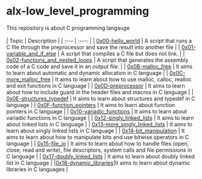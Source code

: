 # alx-low_level_programming
This repository is about C programming langauge
</br>
</br>
| Topic | Description |
| :--- | :---: |
| [0x00-hello_world](https://github.com/KakaInnocent/alx-low_level_programming/tree/main/0x00-hello_world) | A script that runs a C file through the preprocessor and save the result into another file |
| [0x01-variable_and_if_else](https://github.com/KakaInnocent/alx-low_level_programming/tree/main/0x01-variables_if_else_while) | A script that compiles a C file but does not link. |
| [0x02-functions_and_nested_loops](https://github.com/KakaInnocent/alx-low_level_programming/tree/main/0x02-functions_nested_loops) | A script that generates the assembly code of a C code and save it in an output file. |
| [0x0B-malloc_free](https://github.com/KakaInnocent/alx-low_level_programming/tree/main/0x0B-malloc_free) | 	It aims to learn about automatic and dynamic allocation in C language |
| [0x0C-more_malloc_free](https://github.com/KakaInnocent/alx-low_level_programming/tree/main/0x0C-more_malloc_free) |	It aims to learn about how to use malloc, calloc, realloc and exit functions in C language |
| [0x0D-preprocessor](https://github.com/KakaInnocent/alx-low_level_programming/tree/main/0x0D-preprocessor) | It aims to learn about how to include guard in the header files and macros in C language |
| [0x0E-structures_typedef](https://github.com/KakaInnocent/alx-low_level_programming/tree/main/0x0E-structures_typedef) |	It aims to learn about structures and typedef in C language |
| [0x0F-function_pointers](https://github.com/KakaInnocent/alx-low_level_programming/tree/main/0x0F-function_pointers) | 	It aims to learn about function pointers in C language |
| [0x10-variadic_functions](https://github.com/KakaInnocent/alx-low_level_programming/tree/main/0x10-variadic_functions) |	It aims to learn about variadic functions in C language |
| [0x12-singly_linked_lists](https://github.com/KakaInnocent/alx-low_level_programming/tree/main/0x12-singly_linked_lists) |	It aims to learn about linked lists in C language |
| [0x13-more_singly_linked_lists](https://github.com/KakaInnocent/alx-low_level_programming/tree/main/0x13-more_singly_linked_lists) |	It aims to learn about singly linked lists in C language |
| [0x14-bit_manipulation](https://github.com/KakaInnocent/alx-low_level_programming/tree/main/0x14-bit_manipulation) |	It aims to learn about how to manipulate bits and use bitwise operators in C language |
| [0x15-file_io](https://github.com/KakaInnocent/alx-low_level_programming/tree/main/0x15-file_io) |	It aims to learn about how to handle files (open, close, read and write), file descriptors, system calls and file permissions in C language |
| [0x17-doubly_linked_lists](https://github.com/KakaInnocent/alx-low_level_programming/tree/main/0x17-doubly_linked_lists) | It aims to learn about doubly linked list in C language |
|[0x18-dynamic_libraries](https://github.com/KakaInnocent/alx-low_level_programming/tree/main/0x18-dynamic_libraries)|It aims to learn about dynamic libraries in C languages |


